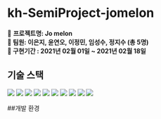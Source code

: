 # kh-SemiProject-jomelon
:triangular_flag_on_post: **프로젝트명: Jo melon   
:triangular_flag_on_post: 팀원: 이은지, 윤연오, 이정민, 임성수, 정지수 (총 5명)   
:triangular_flag_on_post: 구현기간 : 2021년 02월 01일 ~ 2021년 02월 18일**   
      
## 기술 스택
<img src="https://img.shields.io/badge/java-007396?style=flat-square&logo=java&logoColor=white"/></a>
<img src="https://img.shields.io/badge/Apache_Tomcat9.0-F8DC75?style=flat-square&logo=Apache_Tomcat&logoColor=white"/></a>
<img src="https://img.shields.io/badge/Bootstrap-7952B3?style=flat-square&logo=Bootstrap&logoColor=white"/></a>
<img src="https://img.shields.io/badge/jQuery-0769AD?style=flat-square&logo=jQuery&logoColor=white"/></a>
<img src="https://img.shields.io/badge/HTML-E34F26?style=flat-square&logo=HTML5&logoColor=white"/></a>
<img src="https://img.shields.io/badge/CSS-1572B6?style=flat-square&logo=CSS3&logoColor=white"/></a>
<img src="https://img.shields.io/badge/Oracle-F80000?style=flat-square&logo=Oracle&logoColor=white"/></a>
<img src="https://img.shields.io/badge/JavaScript-F7DF1E?style=flat-square&logo=JavaScript&logoColor=white"/></a>
<img src="https://img.shields.io/badge/Jsp-77216F?style=flat-square&logo=&logoColor=white"/></a>
<img src="https://img.shields.io/badge/Servlet-F54997?style=flat-square&logo=JavaScript&logoColor=white"/></a>
      
      
##개발 환경
